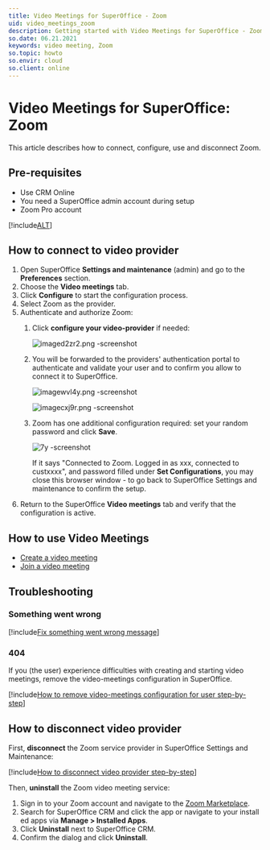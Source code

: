 ```yaml
---
title: Video Meetings for SuperOffice - Zoom
uid: video_meetings_zoom
description: Getting started with Video Meetings for SuperOffice - Zoom
so.date: 06.21.2021
keywords: video meeting, Zoom
so.topic: howto
so.envir: cloud
so.client: online
---
```

# Video Meetings for SuperOffice: Zoom

This article describes how to connect, configure, use and disconnect Zoom.

## Pre-requisites

* Use CRM Online
* You need a SuperOffice admin account during setup
* Zoom Pro account

[!include[ALT](../includes/req-email-config.md)]

## How to connect to video provider

1. Open SuperOffice **Settings and maintenance** (admin) and go to the **Preferences** section.
2. Choose the **Video meetings** tab.
3. Click **Configure** to start the configuration process.
4. Select Zoom as the provider.
5. Authenticate and authorize Zoom:
    1. Click **configure your video-provider** if needed:

        ![imaged2zr2.png -screenshot][img1]

    2. You will be forwarded to the providers' authentication portal to authenticate and validate your user and to confirm you allow to connect it to SuperOffice.

        ![imagewvl4y.png -screenshot][img2]

        ![imagecxj9r.png -screenshot][img3]

    3. Zoom has one additional configuration required: set your random password and click **Save**.

        ![7y -screenshot][img4]

        If it says "Connected to Zoom. Logged in as xxx, connected to custxxxx", and password filled under **Set Configurations**, you may close this browser window - to go back to SuperOffice Settings and maintenance to confirm the setup.
6. Return to the SuperOffice **Video meetings** tab and verify that the configuration is active.

## How to use Video Meetings

* [Create a video meeting][2]
* [Join a video meeting][3]

## Troubleshooting

### Something went wrong

[!include[Fix something went wrong message](../includes/something-went-wrong.md)]

### 404

If you (the user) experience difficulties with creating and starting video meetings, remove the video-meetings configuration in SuperOffice.

[!include[How to remove video-meetings configuration for user step-by-step](../includes/re-auth-steps.md)]

## How to disconnect video provider

First, **disconnect** the Zoom service provider in SuperOffice Settings and Maintenance:

[!include[How to disconnect video provider step-by-step](../includes/disconnect-provider-steps.md)]

Then, **uninstall** the Zoom video meeting service:

1. Sign in to your Zoom account and navigate to the [Zoom Marketplace][4].
2. Search for SuperOffice CRM and click the app or navigate to your installed apps via **Manage > Installed Apps**.
3. Click **Uninstall** next to SuperOffice CRM.
4. Confirm the dialog and click **Uninstall**.

<!-- Referenced links -->
[1]: https://meetings.superoffice.com/meet/DisconnectUser
[2]: ../howto/create.md
[3]: ../howto/join.md
[4]: http://marketplace.zoom.us/

<!-- Referenced images -->
[img1]: media/imaged2zr2.png
[img2]: media/imagewvl4y.png
[img3]: media/imagecxj9r.png
[img4]: media/image7yqg.png

